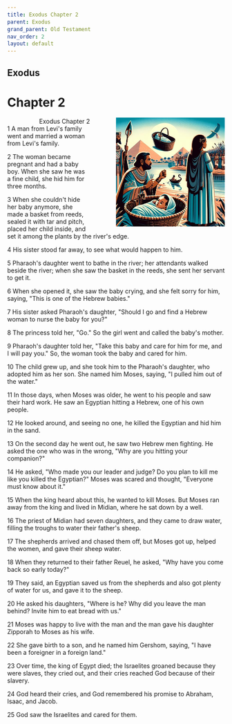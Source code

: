 ```yaml
---
title: Exodus Chapter 2
parent: Exodus
grand_parent: Old Testament
nav_order: 2
layout: default
---
```


## Exodus

# Chapter 2

<div style="clear: both; text-align: right;">
    <div style="max-width: 50%; height: auto; float: right; margin: 0 0 10px 10px; padding-left: 10%;">
        <img src="/assets/Image/Exodus/500/2.jpg" alt="Exodus Chapter 2" class="chapter-image">
    </div>
    <figcaption style="font-size: 14px; text-align: right;">Exodus Chapter 2</figcaption>
</div>
1 A man from Levi's family went and married a woman from Levi's family.

2 The woman became pregnant and had a baby boy. When she saw he was a fine child, she hid him for three months.

3 When she couldn't hide her baby anymore, she made a basket from reeds, sealed it with tar and pitch, placed her child inside, and set it among the plants by the river's edge.

4 His sister stood far away, to see what would happen to him.

5 Pharaoh's daughter went to bathe in the river; her attendants walked beside the river; when she saw the basket in the reeds, she sent her servant to get it.

6 When she opened it, she saw the baby crying, and she felt sorry for him, saying, "This is one of the Hebrew babies."

7 His sister asked Pharaoh's daughter, "Should I go and find a Hebrew woman to nurse the baby for you?"

8 The princess told her, "Go." So the girl went and called the baby's mother.

9 Pharaoh's daughter told her, "Take this baby and care for him for me, and I will pay you." So, the woman took the baby and cared for him.

10 The child grew up, and she took him to the Pharaoh's daughter, who adopted him as her son. She named him Moses, saying, "I pulled him out of the water."

11 In those days, when Moses was older, he went to his people and saw their hard work. He saw an Egyptian hitting a Hebrew, one of his own people.

12 He looked around, and seeing no one, he killed the Egyptian and hid him in the sand.

13 On the second day he went out, he saw two Hebrew men fighting. He asked the one who was in the wrong, "Why are you hitting your companion?"

14 He asked, "Who made you our leader and judge? Do you plan to kill me like you killed the Egyptian?" Moses was scared and thought, "Everyone must know about it."

15 When the king heard about this, he wanted to kill Moses. But Moses ran away from the king and lived in Midian, where he sat down by a well.

16 The priest of Midian had seven daughters, and they came to draw water, filling the troughs to water their father's sheep.

17 The shepherds arrived and chased them off, but Moses got up, helped the women, and gave their sheep water.

18 When they returned to their father Reuel, he asked, "Why have you come back so early today?"

19 They said, an Egyptian saved us from the shepherds and also got plenty of water for us, and gave it to the sheep.

20 He asked his daughters, "Where is he? Why did you leave the man behind? Invite him to eat bread with us."

21 Moses was happy to live with the man and the man gave his daughter Zipporah to Moses as his wife.

22 She gave birth to a son, and he named him Gershom, saying, "I have been a foreigner in a foreign land."

23 Over time, the king of Egypt died; the Israelites groaned because they were slaves, they cried out, and their cries reached God because of their slavery.

24 God heard their cries, and God remembered his promise to Abraham, Isaac, and Jacob.

25 God saw the Israelites and cared for them.


